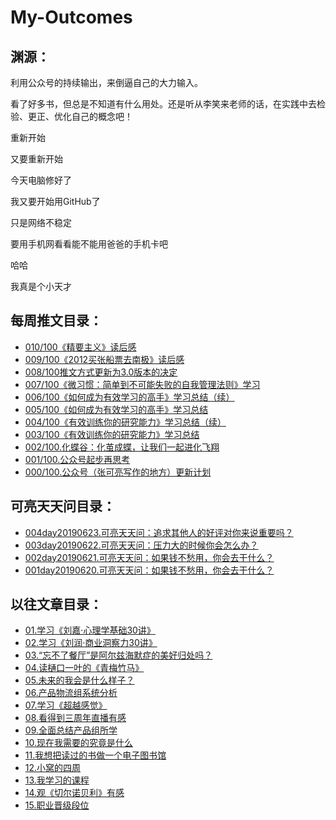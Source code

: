 # My-Outcomes

## 渊源：

利用公众号的持续输出，来倒逼自己的大力输入。

看了好多书，但总是不知道有什么用处。还是听从李笑来老师的话，在实践中去检验、更正、优化自己的概念吧！


重新开始

又要重新开始

今天电脑修好了

我又要开始用GitHub了

只是网络不稳定

要用手机网看看能不能用爸爸的手机卡吧

哈哈

我真是个小天才


## 每周推文目录：

- [010/100《精要主义》读后感](chapter010《精要主义》读后感.md)
- [009/100《2012买张船票去南极》读后感](chapter009《2012买张船票去南极》读后感.md)
- [008/100推文方式更新为3.0版本的决定](chapter008推文方式更新为3.0版本的决定.md)
- [007/100《微习惯：简单到不可能失败的自我管理法则》学习](chapter007《微习惯：简单到不可能失败的自我管理法则》学习总结.md)
- [006/100《如何成为有效学习的高手》学习总结（续）](chapter006《如何成为有效学习的高手》学习总结（续）.md)
- [005/100《如何成为有效学习的高手》学习总结](chapter005《如何成为有效学习的高手》学习总结.md)
- [004/100《有效训练你的研究能力》学习总结（续）](chapter004《有效训练你的研究能力》学习总结二.md)
- [003/100《有效训练你的研究能力》学习总结](chapter003《有效训练你的研究能力》学习总结.md)
- [002/100.化蝶谷：化茧成蝶，让我们一起进化飞翔](chapter002.化蝶谷：化茧成蝶，让我们一起进化飞翔.md)
- [001/100.公众号起步再思考](chapter001.公众号起步再思考.md)
- [000/100.公众号（张可亮写作的地方）更新计划](chapter001.公众号起步再思考.md)

## 可亮天天问目录：

- [004day20190623.可亮天天问：追求其他人的好评对你来说重要吗？](day20190623.可亮天天问：追求其他人的好评对你来说重要吗？.md)
- [003day20190622.可亮天天问：压力大的时候你会怎么办？](day20190622.可亮天天问：压力大的时候你会怎么办？.md)
- [002day20190621.可亮天天问：如果钱不愁用，你会去干什么？](day20190621.可亮天天问：如果钱不愁用，你会去干什么？.md)
- [001day20190620.可亮天天问：如果钱不愁用，你会去干什么？](day20190620.可亮天天问：如果钱不愁用，你会去干什么？.md)

## 以往文章目录：

- [01.学习《刘嘉·心理学基础30讲》](chapter01.学习《刘嘉·心理学基础30讲》.md)
- [02.学习《刘润·商业洞察力30讲》](chapter02.学习《刘润·商业洞察力30讲》.md)
- [03.“忘不了餐厅”是阿尔兹海默症的美好归处吗？](chapter03.“忘不了餐厅”是阿尔兹海默症的美好归处吗？.md)
- [04.读樋口一叶的《青梅竹马》](chapter04.读樋口一叶的《青梅竹马》.md)
- [05.未来的我会是什么样子？](chapter05.未来的我会是什么样子？.md)
- [06.产品物流组系统分析](chapter06.产品物流组系统分析.md)
- [07.学习《超越感觉》](chapter07.学习《超越感觉》.md)
- [08.看得到三周年直播有感](chapter08.看得到三周年直播有感.md)
- [09.全面总结产品组所学](chapter09.全面总结产品组所学.md)
- [10.现在我需要的究竟是什么](chapter10.现在我需要的究竟是什么.md)
- [11.我想把读过的书做一个电子图书馆](chapter11.我想把读过的书做一个电子图书馆.md)
- [12.小窝的四周](chapter12.小窝的四周.md)
- [13.我学习的课程](chapter13.我学习的课程.md)
- [14.观《切尔诺贝利》有感](chapter14.观《切尔诺贝利》有感.md)
- [15.职业晋级段位](chapter15.职业晋级段位.md)



